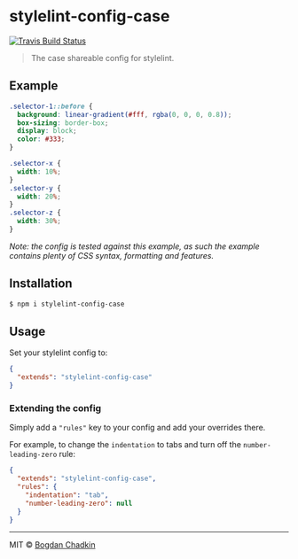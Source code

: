 # stylelint-config-case
[![Travis Build Status](https://travis-ci.org/stylelint/stylelint-config-case.svg)](https://travis-ci.org/stylelint/stylelint-config-case)

> The case shareable config for stylelint.

## Example

```css
.selector-1::before {
  background: linear-gradient(#fff, rgba(0, 0, 0, 0.8));
  box-sizing: border-box;
  display: block;
  color: #333;
}

.selector-x {
  width: 10%;
}
.selector-y {
  width: 20%;
}
.selector-z {
  width: 30%;
}
```

_Note: the config is tested against this example, as such the example contains plenty of CSS syntax, formatting and features._

## Installation

```sh
$ npm i stylelint-config-case
```

## Usage

Set your stylelint config to:

```json
{
  "extends": "stylelint-config-case"
}
```

### Extending the config

Simply add a `"rules"` key to your config and add your overrides there.

For example, to change the `indentation` to tabs and turn off the `number-leading-zero` rule:


```json
{
  "extends": "stylelint-config-case",
  "rules": {
    "indentation": "tab",
    "number-leading-zero": null
  }
}
```

***

MIT © [Bogdan Chadkin](mailto:trysound@yandex.ru)
